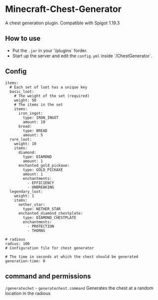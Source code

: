# Minecraft-Chest-Generator
A chest generation plugin. Compatible with Spigot 1.19.3

## How to use

- Put the `.jar` in your '/plugins` forder.
- Start up the server and edit the `config.yml` inside ´/ChestGenerator´.

## Config

```# Configuration for chest contents
items:
  # Each set of loot has a unique key
  basic_loot:
    # The weight of the set (required)
    weight: 50
    # The items in the set
    items:
      iron_ingot:
        type: IRON_INGOT
        amount: 10
      bread:
        type: BREAD
        amount: 5
  rare_loot:
    weight: 10
    items:
      diamond:
        type: DIAMOND
        amount: 1
      enchanted_gold_pickaxe:
        type: GOLD_PICKAXE
        amount: 1
        enchantments:
          - EFFICIENCY
          - UNBREAKING
  legendary_loot:
    weight: 1
    items:
      nether_star:
        type: NETHER_STAR
      enchanted_diamond_chestplate:
        type: DIAMOND_CHESTPLATE
        enchantments:
          - PROTECTION
          - THORNS

# radious
radius: 100
# Configuration file for chest generator

# The time in seconds at which the chest should be generated
generation-time: 0
```

## command and permissions

`/generatechet` - `generatechest.command`  Generates the chest at a random location in the radious

